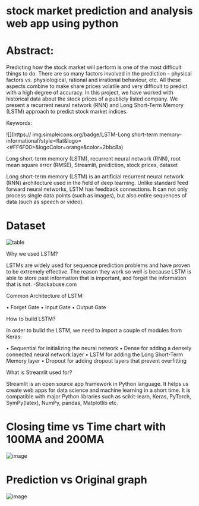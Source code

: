# stock market prediction and analysis web app using python

# Abstract:

Predicting how the stock market will perform is one of the most difficult things to do. There are so many factors involved in the prediction – physical factors vs. physiological, rational and irrational behaviour, etc. All these aspects combine to make share prices volatile and very difficult to predict with a high degree of accuracy. In this project, we have worked with historical data about the stock prices of a publicly listed company. We present a recurrent neural network (RNN) and Long Short-Term Memory (LSTM) approach to predict stock market indices. 

Keywords:


![](https:// img.simpleicons.org/badge/LSTM-Long short-term memory-informational?style=flat&logo=<#FF6F00>&logoColor=orange&color=2bbc8a)

Long short-term memory (LSTM), recurrent neural network (RNN), root mean square error (RMSE), Streamlit, prediction, stock prices, dataset

Long short-term memory (LSTM) is an artificial recurrent neural network (RNN) architecture used in the field of deep learning. Unlike standard feed forward neural networks, LSTM has feedback connections. It can not only process single data points (such as images), but also entire sequences of data (such as speech or video).

# Dataset
![table](https://user-images.githubusercontent.com/80147820/174331662-63fbec90-b2e5-48bd-bb66-02b10ed097b2.jpg)


Why we used LSTM?

LSTMs are widely used for sequence prediction problems and have proven to be extremely effective. The reason they work so well is because LSTM is able to store past information that is important, and forget the information that is not. -Stackabuse.com

Common Architecture of LSTM:

•	Forget Gate
•	Input Gate
•	Output Gate

How to build LSTM?

In order to build the LSTM, we need to import a couple of modules from Keras:

•	Sequential for initializing the neural network
•	Dense for adding a densely connected neural network layer
•	LSTM for adding the Long Short-Term Memory layer
•	Dropout for adding dropout layers that prevent overfitting

What is Streamlit used for?

Streamlit is an open source app framework in Python language. It helps us create web apps for data science and machine learning in a short time. It is compatible with major Python libraries such as scikit-learn, Keras, PyTorch, SymPy(latex), NumPy, pandas, Matplotlib etc.

# Closing time vs Time chart with 100MA and 200MA

![image](https://user-images.githubusercontent.com/80147820/174331886-0fe84f04-aafd-4efe-9639-f3618f6474ef.png)

# Prediction vs Original graph

![image](https://user-images.githubusercontent.com/80147820/174332006-1c2040bd-9ba0-4cca-8e1e-d17a9295cae7.png)

